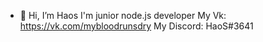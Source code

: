 - 👋 Hi, I’m Haos
I'm junior node.js developer
My Vk: https://vk.com/mybloodrunsdry
My Discord: HaoS#3641

